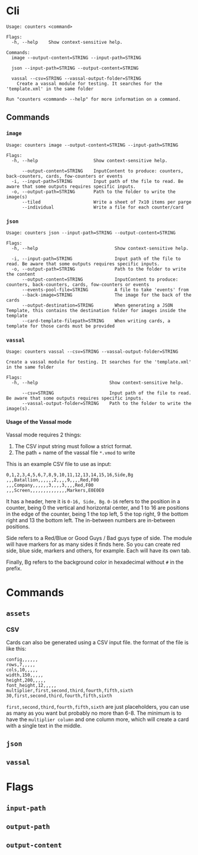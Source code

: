 # Cli

```shell
Usage: counters <command>

Flags:
  -h, --help    Show context-sensitive help.

Commands:
  image --output-content=STRING --input-path=STRING

  json --input-path=STRING --output-content=STRING

  vassal --csv=STRING --vassal-output-folder=STRING
    Create a vassal module for testing. It searches for the 'template.xml' in the same folder

Run "counters <command> --help" for more information on a command.
```
## Commands
### `image`
```shell
Usage: counters image --output-content=STRING --input-path=STRING

Flags:
  -h, --help                     Show context-sensitive help.

      --output-content=STRING    InputContent to produce: counters, back-counters, cards, fow-counters or events
  -i, --input-path=STRING        Input path of the file to read. Be aware that some outputs requires specific inputs.
  -o, --output-path=STRING       Path to the folder to write the image(s)
      --tiled                    Write a sheet of 7x10 items per parge
      --individual               Write a file for each counter/card
```

### `json`
```shell
Usage: counters json --input-path=STRING --output-content=STRING

Flags:
  -h, --help                             Show context-sensitive help.

  -i, --input-path=STRING                Input path of the file to read. Be aware that some outputs requires specific inputs.
  -o, --output-path=STRING               Path to the folder to write the content
      --output-content=STRING            InputContent to produce: counters, back-counters, cards, fow-counters or events
      --events-pool-file=STRING          A file to take 'events' from
      --back-image=STRING                The image for the back of the cards
      --output-destination=STRING        When generating a JSON Template, this contains the destination folder for images inside the template
      --card-template-filepath=STRING    When writing cards, a template for those cards must be provided
```

### `vassal`
```shell
Usage: counters vassal --csv=STRING --vassal-output-folder=STRING

Create a vassal module for testing. It searches for the 'template.xml' in the same folder

Flags:
  -h, --help                           Show context-sensitive help.

      --csv=STRING                     Input path of the file to read. Be aware that some outputs requires specific inputs.
      --vassal-output-folder=STRING    Path to the folder to write the image(s).
```

#### Usage of the Vassal mode

Vassal mode requires 2 things:
1. The CSV input string must follow a strict format.
2. The path + name of the vassal file `*.vmod` to write

This is an example CSV file to use as input:

```csv
0,1,2,3,4,5,6,7,8,9,10,11,12,13,14,15,16,Side,Bg
,,,Batallion,,,,,,2,,,,9,,,,Red,F00
,,,Company,,,,,,3,,,,3,,,,Red,F00
,,,Screen,,,,,,,,,,,,,,Markers,E0E0E0
```

It has a header, here it is `0-16, Side, Bg`. `0-16` refers to the position in a counter, being 0 the vertical and 
horizontal center, and 1 to 16 are positions in the edge of the counter, being 1 the top left, 5 the top right, 
9 the bottom right and 13 the bottom left. The in-between numbers are in-between positions.

Side refers to a Red/Blue or Good Guys / Bad guys type of side. The module will have markers for as many sides it finds
here. So you can create red side, blue side, markers and others, for example. Each will have its own tab.

Finally, Bg refers to the background color in hexadecimal without `#` in the prefix.

# Commands
## `assets`
### CSV
Cards can also be generated using a CSV input file. the format of the file is like this:
```csv
config,,,,,,
rows,7,,,,,
cols,10,,,,,
width,150,,,,,
height,200,,,,,
font_height,12,,,,,
multiplier,first,second,third,fourth,fifth,sixth
30,first,second,third,fourth,fifth,sixth
```
`first,second,third,fourth,fifth,sixth` are just placeholders, you can use as many as you want but probably no more than 6-8. The minimum is to have the `multiplier column` and one column more, which will create a card with a single text in the middle. 

## `json`
## `vassal`

# Flags
## `input-path`

## `output-path`

## `output-content`

